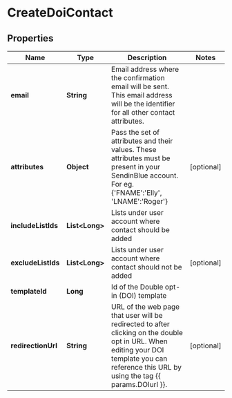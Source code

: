 
# CreateDoiContact

## Properties
Name | Type | Description | Notes
------------ | ------------- | ------------- | -------------
**email** | **String** | Email address where the confirmation email will be sent. This email address will be the identifier for all other contact attributes. | 
**attributes** | **Object** | Pass the set of attributes and their values. These attributes must be present in your SendinBlue account. For eg. {&#39;FNAME&#39;:&#39;Elly&#39;, &#39;LNAME&#39;:&#39;Roger&#39;} |  [optional]
**includeListIds** | **List&lt;Long&gt;** | Lists under user account where contact should be added | 
**excludeListIds** | **List&lt;Long&gt;** | Lists under user account where contact should not be added |  [optional]
**templateId** | **Long** | Id of the Double opt-in (DOI) template | 
**redirectionUrl** | **String** | URL of the web page that user will be redirected to after clicking on the double opt in URL. When editing your DOI template you can reference this URL by using the tag {{ params.DOIurl }}. |  [optional]



